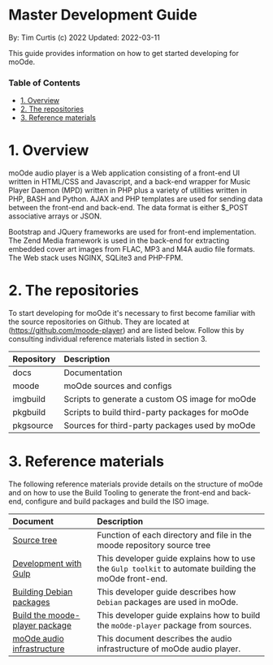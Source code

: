 Master Development Guide <!-- omit in toc -->
=============================================
By: Tim Curtis (c) 2022
Updated: 2022-03-11

This guide provides information on how to get started developing for moOde.

### Table of Contents <!-- omit in toc -->

- [1. Overview](#1-overview)
- [2. The repositories](#2-the-repositories)
- [3. Reference materials](#3-reference-materials)

# 1. Overview

moOde audio player is a Web application consisting of a front-end UI written in HTML/CSS and Javascript, and a back-end wrapper for Music Player Daemon (MPD) written in PHP plus a variety of utilities written in PHP, BASH and Python. AJAX and PHP templates are used for sending data between the front-end and back-end. The data format is either $_POST associative arrays or JSON.

Bootstrap and JQuery frameworks are used for front-end implementation. The Zend Media framework is used in the back-end for extracting embedded cover art images from FLAC, MP3 and M4A audio file formats. The Web stack uses NGINX, SQLite3 and PHP-FPM.

# 2. The repositories

To start developing for moOde it's necessary to first become familiar with the source repositories on Github. They are located at (https://github.com/moode-player) and are listed below. Follow this by consulting individual reference materials listed in section 3.

|Repository|Description|
| :- | :- |
|docs|Documentation|
|moode|moOde sources and configs|
|imgbuild|Scripts to generate a custom OS image for moOde|
|pkgbuild|Scripts to build third-party packages for moOde|
|pkgsource|Sources for third-party packages used by moOde|

# 3. Reference materials

The following reference materials provide details on the structure of moOde and on how to use the Build Tooling to generate the front-end and back-end, configure and build packages and build the ISO image.

|Document|Description|
| :- | :- |
|[Source tree](https://github.com/moode-player/docs/blob/main/moode_source_tree.md)|Function of each directory and file in the moode repository source tree|
|[Development with Gulp](https://github.com/moode-player/docs/blob/main/development_with_gulp.md)|This developer guide explains how to use the `Gulp toolkit` to automate building the moOde front-end.|
|[Building Debian packages](https://github.com/moode-player/docs/blob/main/building_debian_packages.md)|This developer guide describes how `Debian` packages are used in moOde.|
|[Build the moode-player package](https://github.com/moode-player/docs/blob/main/build_moode_player_package.md)|This developer guide explains how to build the `moOde-player` package from sources.|
|[moOde audio infrastructure](https://github.com/moode-player/docs/blob/main/moode_audio_infrastructure.md)|This document describes the audio infrastructure of moOde audio player.|
